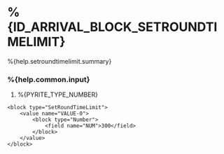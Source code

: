 # %{ID_ARRIVAL_BLOCK_SETROUNDTIMELIMIT}

%{help.setroundtimelimit.summary}

### %{help.common.input}

1. %{PYRITE_TYPE_NUMBER}

```
<block type="SetRoundTimeLimit">
    <value name="VALUE-0">
        <block type="Number">
            <field name="NUM">300</field>
        </block>
    </value>
</block>
```